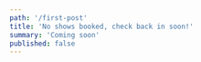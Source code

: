 ```yaml
---
path: '/first-post'
title: 'No shows booked, check back in soon!'
summary: 'Coming soon'
published: false
---
```

